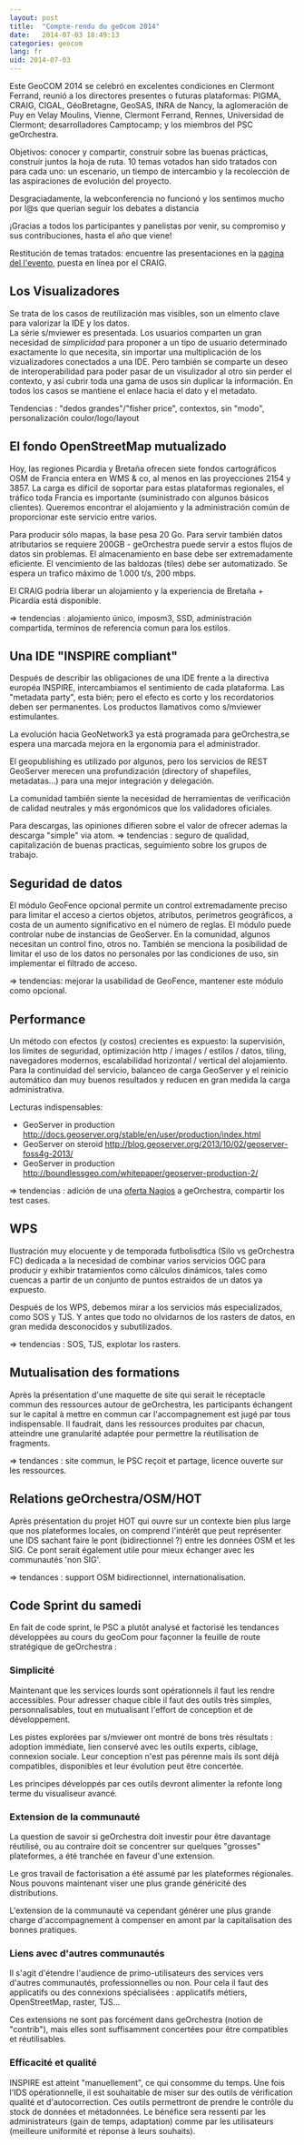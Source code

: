 ```yaml
---
layout: post
title:  "Compte-rendu du geOcom 2014"
date:   2014-07-03 18:49:13
categories: geocom
lang: fr
uid: 2014-07-03
---
```


Este GeoCOM 2014 se celebró en excelentes condiciones en Clermont Ferrand, reunió a los directores presentes o futuras plataformas: PIGMA, CRAIG, CIGAL, GéoBretagne, GeoSAS, INRA de Nancy, la aglomeración de Puy en Velay Moulins, Vienne, Clermont Ferrand, Rennes, Universidad de Clermont; desarrolladores Camptocamp; y los miembros del PSC geOrchestra.

Objetivos: conocer y compartir, construir sobre las buenas prácticas, construir juntos la hoja de ruta. 10 temas votados han sido tratados con para cada uno: un escenario, un tiempo de intercambio y la recolección de las aspiraciones de evolución del proyecto.

Desgraciadamente, la webconferencia no funcionó y los sentimos mucho por l@s que querian seguir los debates a distancia   

¡Gracias a todos los participantes y panelistas por venir, su compromiso y sus contribuciones, hasta el año que viene!

<!--more-->

Restitución de temas tratados: encuentre las presentaciones en la [pagina del l'evento](http://www.craig.fr/reunions/1229-georchestra-community-meeting), puesta en línea por el CRAIG. 

## Los Visualizadores

Se trata de los casos de reutilización mas visibles, son un elmento clave para valorizar la IDE y los datos.  
La série s/mviewer es presentada. Los usuarios comparten un gran necesidad de *simplicidad* para proponer a un tipo de usuario determinado exactamente lo que necesita, sin importar una multiplicación de los vizualizadores conectados a una IDE. Pero también se comparte un deseo de interoperabilidad para poder pasar de un visulizador al otro sin perder el contexto, y así cubrir toda una gama de usos sin duplicar la información. En todos los casos se mantiene el enlace hacia el dato y el metadato. 

Tendencias : "dedos grandes"/"fisher price", contextos, sin "modo", personalización coulor/logo/layout


## El fondo OpenStreetMap mutualizado

Hoy, las regiones Picardía y Bretaña ofrecen siete fondos cartográficos OSM de Francia entera en WMS & co, al menos en las proyecciones 2154 y 3857. La carga es difícil de soportar para estas plataformas regionales, el tráfico toda Francia es importante  (suministrado con algunos básicos clientes). Queremos encontrar el alojamiento y la administración común de proporcionar este servicio entre varios.

Para producir sólo mapas, la base pesa 20 Go. Para servir también datos atributarios se requiere 200GB - geOrchestra puede servir a estos flujos de datos sin problemas. El almacenamiento en base debe ser extremadamente eficiente. El vencimiento de las baldozas (tiles) debe ser automatizado. Se espera un trafico máximo de 1.000 t/s, 200 mbps. 

El CRAIG podría liberar un alojamiento y la experiencia de Bretaña + Picardía está disponible.

=> tendencias : alojamiento único, imposm3, SSD, administración compartida, terminos de referencia comun para los estilos.


## Una IDE "INSPIRE compliant"

Después de describir las obligaciones de una IDE frente a la directiva européa INSPIRE, intercambiamos el sentimiento de cada plataforma. Las "metadata party", esta bién; pero el efecto es corto y los recordatorios deben ser permanentes. 
Los productos llamativos como s/mviewer estimulantes. 

La evolución hacia GeoNetwork3 ya está programada para geOrchestra,se espera una marcada mejora en la ergonomía para el administrador. 

El geopublishing es utilizado por algunos, pero los servicios de REST GeoServer  merecen una profundización (directory of shapefiles, metadatas...) para una mejor integración y delegación.

La comunidad también siente la necesidad de herramientas de verificación de calidad neutrales y más ergonómicos que los validadores oficiales. 

Para descargas, las opiniones difieren sobre el valor de ofrecer ademas la descarga  "simple" via atom.
=> tendencias : seguro de qualidad, capitalización de buenas practicas, seguimiento sobre los grupos de trabajo.


## Seguridad de datos

El módulo GeoFence opcional permite un control extremadamente preciso para limitar el acceso a ciertos objetos, atributos, perímetros geográficos, a costa de un aumento significativo en el número de reglas. El módulo puede controlar nube de instancias de GeoServer. En la comunidad, algunos necesitan un control fino, otros no. También se menciona la posibilidad de limitar el uso de los datos no personales por las condiciones de uso, sin implementar el filtrado de acceso.

=> tendencias: mejorar la usabilidad de GeoFence, mantener este módulo como opcional.


## Performance

Un método con efectos (y costos) crecientes es expuesto: la supervisión, los límites de seguridad, optimización http / images / estilos / datos, tiling, navegadores modernos, escalabilidad horizontal / vertical del alojamiento. Para la continuidad del servicio, balanceo de carga GeoServer y el reinicio automático dan muy buenos resultados y reducen en gran medida la carga administrativa.

Lecturas indispensables:
* GeoServer in production http://docs.geoserver.org/stable/en/user/production/index.html
* GeoServer on steroid http://blog.geoserver.org/2013/10/02/geoserver-foss4g-2013/
* GeoServer in production http://boundlessgeo.com/whitepaper/geoserver-production-2/

=> tendencias : adición de una [oferta Nagios](https://github.com/georchestra/nagios) a geOrchestra, compartir los test cases.


## WPS


Ilustración muy elocuente y de temporada futbolisdtica (Silo vs geOrchestra  FC) dedicada a la necesidad de combinar varios servicios OGC para producir y exhibir tratamientos como cálculos dinámicos, tales como cuencas a partir de un conjunto de puntos estraidos de un datos ya expuesto.

Después de los WPS, debemos mirar a los servicios más especializados, como SOS y TJS. Y antes que todo no olvidarnos de los rasters de datos, en gran medida desconocidos y subutilizados.

=> tendencias : SOS, TJS, explotar los rasters.



## Mutualisation des formations

Après la présentation d'une maquette de site qui serait le réceptacle commun des ressources autour de geOrchestra, les participants échangent sur le capital à mettre en commun car l'accompagnement est jugé par tous indispensable. Il faudrait, dans les ressources produites par chacun, atteindre une granularité adaptée pour permettre la réutilisation de fragments.

=> tendances : site commun, le PSC reçoit et partage, licence ouverte sur les ressources.


## Relations geOrchestra/OSM/HOT

Après présentation du projet HOT qui ouvre sur un contexte bien plus large que nos plateformes locales, on comprend l'intérêt que peut représenter une IDS sachant faire le pont (bidirectionnel ?) entre les données OSM et les SIG. Ce pont serait également utile pour mieux échanger avec les communautés 'non SIG'.

=> tendances : support OSM bidirectionnel, internationalisation.


## Code Sprint du samedi

En fait de code sprint, le PSC a plutôt analysé et factorisé les tendances développées au cours du geoCom pour façonner la feuille de route stratégique de geOrchestra :

### Simplicité

Maintenant que les services lourds sont opérationnels il faut les rendre accessibles. Pour adresser chaque cible il faut des outils très simples, personnalisables, tout en mutualisant l'effort de conception et de développement.

Les pistes explorées par s/mviewer ont montré de bons très résultats : adoption immédiate, lien conservé avec les outils experts, ciblage, connexion sociale. Leur conception n'est pas pérenne mais ils sont déjà compatibles, disponibles et leur évolution peut être concertée.

Les principes développés par ces outils devront alimenter la refonte long terme du visualiseur avancé.


### Extension de la communauté

La question de savoir si geOrchestra doit investir pour être davantage réutilisé, ou au contraire doit se concentrer sur quelques "grosses" plateformes, a été tranchée en faveur d'une extension.

Le gros travail de factorisation a été assumé par les plateformes régionales. Nous pouvons maintenant viser une plus grande généricité des distributions.

L'extension de la communauté va cependant générer une plus grande charge d'accompagnement à compenser en amont par la capitalisation des bonnes pratiques.


### Liens avec d'autres communautés

Il s'agit d'étendre l'audience de primo-utilisateurs des services vers d'autres communautés, professionnelles ou non. Pour cela il faut des applicatifs ou des connexions spécialisées : applicatifs métiers, OpenStreetMap, raster, TJS...

Ces extensions ne sont pas forcément dans geOrchestra (notion de "contrib"), mais elles sont suffisamment concertées pour être compatibles et réutilisables.


### Efficacité et qualité

INSPIRE est atteint "manuellement", ce qui consomme du temps. Une fois l'IDS opérationnelle, il est souhaitable de miser sur des outils de vérification qualité et d'autocorrection. Ces outils permettront de prendre le contrôle du stock de données et métadonnées. Le bénéfice sera ressenti par les administrateurs (gain de temps, adaptation) comme par les utilisateurs (meilleure uniformité et réponse à leurs souhaits).
